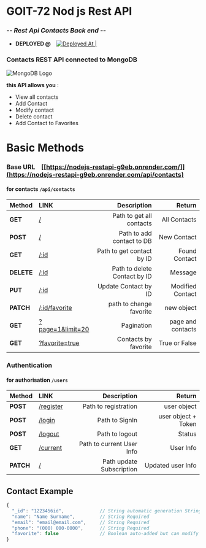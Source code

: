 # GOIT-72 Nod js Rest API

### _-- Rest Api Contacts Back end --_

- **DEPLOYED @** &ensp; [![Deployed At | ](https://i.ibb.co/zG6DGXq/render-logo-818-C47-ACCA-seeklogo-com.png)](https://nodejs-restapi-g9eb.onrender.com/api/contacts) &ensp; &ensp;

<!-- - **SOURCE @**  &ensp;
[![Repository |](https://i.ibb.co/j3TLp8G/github-logo-vector.png)](https://github.com/NovicovMykhailo/nodejs-homework-RestApi.git) &ensp; &ensp;  -->

### Contacts REST API connected to MongoDB

![MongoDB Logo](https://i.ibb.co/Ht5xNDz/Mongo-db-logo-1.png)

**this API allows you** :

- View all contacts
- Add Contact
- Modify contact
- Delete contact
- Add Contact to Favorites

# Basic Methods

### Base URL &ensp; [[https://nodejs-restapi-g9eb.onrender.com/]](https://nodejs-restapi-g9eb.onrender.com/api/contacts)

#### for contacts `/api/contacts`

| Method | LINK | Description | Return |
| :-- | :-- | --: | --: |
| **GET** | [/](https://nodejs-restapi-g9eb.onrender.com/api/contacts) | Path to get all contacts | All Contacts |
| **POST** | [/](https://nodejs-restapi-g9eb.onrender.com/api/contacts) | Path to add contact to DB | New Contact |
| **GET** | [/:id](https://nodejs-restapi-g9eb.onrender.com/api/contacts?:id) | Path to get contact by ID | Found Contact |
| **DELETE** | [/:id](https://nodejs-restapi-g9eb.onrender.com/api/contacts/:id) | Path to delete Contact by ID | Message |
| **PUT** | [/:id](https://nodejs-restapi-g9eb.onrender.com/api/contacts/:id) | Update Contact by ID | Modified Contact |
| **PATCH** | [/:id/favorite](https://nodejs-restapi-g9eb.onrender.com/api/contacts/:id/favorite) | path to change favorite | new object|
| **GET** | [?page=1&limit=20](https://nodejs-restapi-g9eb.onrender.com/api/contacts?page=1&limit=20) | Pagination | page and contacts|
| **GET** | [?favorite=true](https://nodejs-restapi-g9eb.onrender.com/api/contacts??favorite=true) | Contacts by favorite | True or False|

### Authentication

#### for authorisation `/users`

| Method | LINK | Description | Return |
| :-- | :-- | --: | --: |
| **POST** | [/register](https://nodejs-restapi-g9eb.onrender.com/user/register) | Path to registration | user object |
| **POST** | [/login](https://nodejs-restapi-g9eb.onrender.com/user/login) | Path to SignIn | user object + Token |
| **POST** | [/logout](https://nodejs-restapi-g9eb.onrender.com/user/logout) | Path to logout | Status|
| **GET** | [/current](https://nodejs-restapi-g9eb.onrender.com/user/current) | Path to current User Info | User Info |
| **PATCH** | [/](https://nodejs-restapi-g9eb.onrender.com/user/current) | Path update Subscription | Updated user Info |

## Contact Example

```js
{
  "_id": "1223456id",             // String automatic generation String
  "name": "Name Surname",         // String Required
  "email": "email@email.com",     // String Required
  "phone": "(000) 000-0000",      // String Required
  "favorite": false               // Boolean auto-added but can modify
}
```

